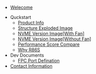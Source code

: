 * [Welecome](/en/README.md)

- Quckstart
    - [Product Info](/en/start/product_info.md)
    - [Structure Exploded Image](/en/start/product_image.md) 
    - [NVME Version Image[With Fan]](/en/start/nvme-with-fan.md)
    - [NVME Version Image[Without Fan]](/en/start/nvme-with-nofan.md)
    - [Performance Score Compare](/en/start/performance-compare.md)
    - [Why R86S](/en/start/why_r86s.md)
- Dev Documents
    - [FPC Port Defination](/en/dev/fpc_port_def.md)
- [Contact Information]()